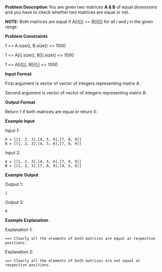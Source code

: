 **Problem Description**
You are given two matrices **A & B** of equal dimensions and you have to check whether two matrices are equal or not.

**NOTE:** Both matrices are equal if A[i][j] == B[i][j] for all i and j in the given range.

**Problem Constraints**

1 <= A.size(), B.size() <= 1000

1 <= A[i].size(), B[i].size() <= 1000

1 <= A[i][j], B[i][j] <= 1000

**Input Format**

First argument is vector of vector of integers representing matrix A.

Second argument is vector of vector of integers representing matrix B.

**Output Format**

Return 1 if both matrices are equal or return 0.

**Example Input**

Input 1:

```
A = [[1, 2, 3],[4, 5, 6],[7, 8, 9]]
B = [[1, 2, 3],[4, 5, 6],[7, 8, 9]]
```

Input 2:

```
A = [[1, 2, 3],[4, 5, 6],[7, 8, 9]]
B = [[1, 2, 3],[7, 8, 9],[4, 5, 6]]
```

**Example Output**

Output 1:

```
1
```

Output 2:

```
0
```

**Example Explanation**

Explanation 1:

```
==> Clearly all the elements of both matrices are equal at respective positions.
```

Explanation 2:

```
==> Clearly all the elements of both matrices are not equal at respective positions.
```
